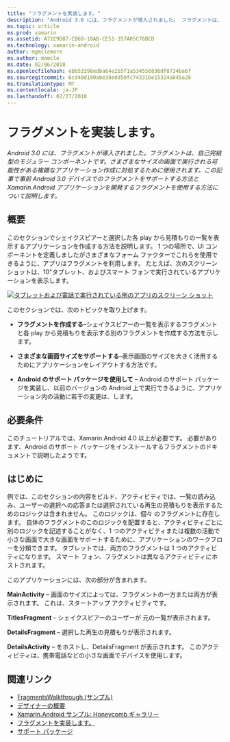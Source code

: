 ```yaml
---
title: "フラグメントを実装します。"
description: "Android 3.0 には、フラグメントが導入されました。 フラグメントは、自己完結型のモジュラー コンポーネントです。さまざまなサイズの画面で実行される可能性がある複雑なアプリケーション作成に対処するために使用されます。 この記事で事前 Android 3.0 デバイスでのフラグメントをサポートする方法と Xamarin.Android アプリケーションを開発するフラグメントを使用する方法について説明します。"
ms.topic: article
ms.prod: xamarin
ms.assetid: A71E9D87-CB69-10AB-CE51-357A05C76BCD
ms.technology: xamarin-android
author: mgmclemore
ms.author: mamcle
ms.date: 02/06/2018
ms.openlocfilehash: ebb53398edba64e255f1a534556836df8734ba6f
ms.sourcegitcommit: 6cd40d190abe38edd50fc74331be15324a845a28
ms.translationtype: MT
ms.contentlocale: ja-JP
ms.lasthandoff: 02/27/2018
---
```

# <a name="implementing-with-fragments"></a>フラグメントを実装します。

_Android 3.0 には、フラグメントが導入されました。フラグメントは、自己完結型のモジュラー コンポーネントです。さまざまなサイズの画面で実行される可能性がある複雑なアプリケーション作成に対処するために使用されます。この記事で事前 Android 3.0 デバイスでのフラグメントをサポートする方法と Xamarin.Android アプリケーションを開発するフラグメントを使用する方法について説明します。_

<a name="Overview" />

## <a name="overview"></a>概要

このセクションでシェイクスピアーと選択した各 play から見積もりの一覧を表示するアプリケーションを作成する方法を説明します。 1 つの場所で、UI コンポーネントを定義しましたがさまざまなフォーム ファクターでこれらを使用できるように、アプリはフラグメントを利用します。 たとえば、次のスクリーン ショットは、10"タブレット、およびスマート フォンで実行されているアプリケーションを表示します。

[![タブレットおよび電話で実行されている例のアプリのスクリーン ショット](images/intro-screenshot-sml.png)](images/intro-screenshot.png)

このセクションでは、次のトピックを取り上げます。

- **フラグメントを作成する**&ndash;シェイクスピアーの一覧を表示するフラグメントと各 play から見積もりを表示する別のフラグメントを作成する方法を示します。

- **さまざまな画面サイズをサポートする**&ndash;表示画面のサイズを大きく活用するためにアプリケーションをレイアウトする方法です。

- **Android のサポート パッケージを使用して** &ndash; Android のサポート パッケージを実装し、以前のバージョンの Android 上で実行できるように、アプリケーション内の活動に若干の変更は、します。

<a name="Requirements" />

## <a name="requirements"></a>必要条件

このチュートリアルでは、Xamarin.Android 4.0 以上が必要です。 必要があります、Android のサポート パッケージをインストールするフラグメントのドキュメントで説明したようです。

<a name="Introduction" />

## <a name="introduction"></a>はじめに

例では、このセクションの内容をビルド、アクティビティでは、一覧の読み込み、ユーザーの選択への応答または選択されている再生の見積もりを表示するためのロジックは含まれません。 このロジックは、個々 のフラグメントに存在します。
自体のフラグメントのこのロジックを配置すると、アクティビティごとに別のロジックを記述することがなく、1 つのアクティビティまたは複数の活動で小さな画面で大きな画面をサポートするために、アプリケーションのワークフローを分類できます。 タブレットでは、両方のフラグメントは 1 つのアクティビティになります。 スマート フォン、フラグメントは異なるアクティビティにホストされます。

このアプリケーションには、次の部分が含まれます。

 **MainActivity** – 画面のサイズによっては、フラグメントの一方または両方が表示されます。 これは、スタートアップ アクティビティです。

 **TitlesFragment** – シェイクスピアーのユーザーが 元の一覧が表示されます。

 **DetailsFragment** – 選択した再生の見積もりが表示されます。

 **DetailsActivity** – をホストし、DetailsFragment が表示されます。
このアクティビティは、携帯電話などの小さな画面でデバイスを使用します。



## <a name="related-links"></a>関連リンク

- [FragmentsWalkthrough (サンプル)](https://developer.xamarin.com/samples/monodroid/FragmentsWalkthrough/)
- [デザイナーの概要](~/android/user-interface/android-designer/index.md)
- [Xamarin.Android サンプル: Honeycomb ギャラリー](https://developer.xamarin.com/samples/HoneycombGallery/)
- [フラグメントを実装します。](http://developer.android.com/guide/topics/fundamentals/fragments.html)
- [サポート パッケージ](http://developer.android.com/sdk/compatibility-library.html)
